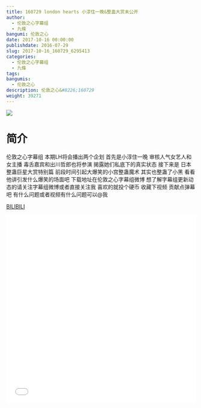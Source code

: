 ```yaml
---
title: 160729 london hearts 小淳住一晚&整蛊大赏未公开
author: 
  - 伦敦之心字幕组
  - 九條
bangumi: 伦敦之心
date: 2017-10-16 00:00:00
publishdate: 2016-07-29
slug: 2017-10-16_160729_6295413
categories: 
  - 伦敦之心字幕组
  - 九條
tags: 
bangumis: 
  - 伦敦之心
description: 伦敦之心&#8226;160729
weight: 39271
---
```


![](https://i.imgur.com/o3AAGBQ.jpg)

# 简介  
伦敦之心字幕组 本期LH将会播出两个企划 首先是小淳住一晚 审核人气女艺人和女主播 毒舌嘉宾和出川哲郎也将参演 揭露她们私底下的真实状态 接下来是 日本整蛊巨星大赏特别篇 前段时间引起大爆笑的小宫整蛊魔术 其实也整蛊了小黑 看看他讲引发什么爆笑的场面吧 下载地址在伦敦之心字幕组微博 想了解字幕组更新动态的请关注字幕组微博或者直接关注我 喜欢的就投个硬币 收藏下视频 贡献点弹幕吧
有什么问题或者视频有什么问题可以@我

  [BILIBILI](https://www.bilibili.com/video/av6295413/)


<div class="vcontainer">  <iframe class='video' src="//www.bilibili.com/blackboard/player.html?cid=10228419&aid=6295413" width="100%" height="500" frameborder="0" allowfullscreen="allowfullscreen"></iframe></div>
